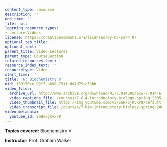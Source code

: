 ```yaml
---
content_type: resource
description: ''
end_time: ''
file: null
learning_resource_types:
- Lecture Videos
license: https://creativecommons.org/licenses/by-nc-sa/4.0/
optional_tab_title: ''
optional_text: ''
parent_title: Video Lectures
parent_type: CourseSection
related_resources_text: ''
resource_index_text: ''
resourcetype: Video
start_time: ''
title: '6: Biochemistry V'
uid: 109150ce-92f7-ab98-791f-dd7d79cc39bb
video_files:
  archive_url: http://www.archive.org/download/MIT7.014S05/ocw-7.014-6-14feb05-220k.mp4
  video_captions_file: /courses/7-014-introductory-biology-spring-2005/3d7227aea280510d93ec4e9e0034b1bb_SGHx6jKvxr8.vtt
  video_thumbnail_file: https://img.youtube.com/vi/SGHx6jKvxr8/default.jpg
  video_transcript_file: /courses/7-014-introductory-biology-spring-2005/ff7ce339a5615be3c140af885128c89f_SGHx6jKvxr8.pdf
video_metadata:
  youtube_id: SGHx6jKvxr8
---
```


**Topics covered:** Biochemistry V  
  
**Instructor:** Prof. Graham Walker

